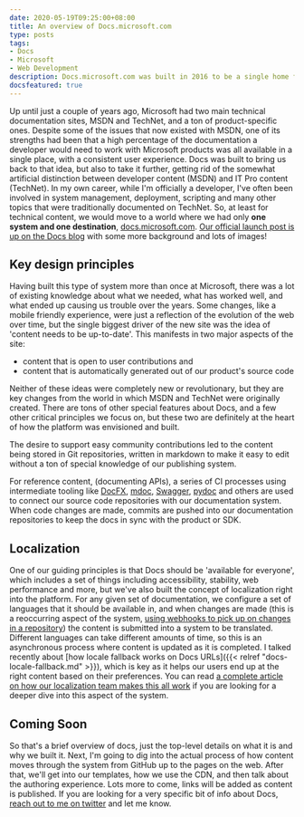 ```yaml
---
date: 2020-05-19T09:25:00+08:00
title: An overview of Docs.microsoft.com
type: posts
tags:
- Docs
- Microsoft
- Web Development
description: Docs.microsoft.com was built in 2016 to be a single home for all technical documentation at Microsoft, I'm going to give you an overview of it before I dive into the details of how it all works
docsfeatured: true
---
```

Up until just a couple of years ago, Microsoft had two main technical documentation sites, MSDN and TechNet, and a ton of product-specific ones. Despite some of the issues that now existed with MSDN, one of its strengths had been that a high percentage of the documentation a developer would need to work with Microsoft products was all available in a single place, with a consistent user experience. Docs was built to bring us back to that idea, but also to take it further, getting rid of the somewhat artificial distinction between developer content (MSDN) and IT Pro content (TechNet). In my own career, while I'm officially a developer, I've often been involved in system management, deployment, scripting and many other topics that were traditionally documented on TechNet. So, at least for technical content, we would move to a world where we had only **one system and one destination**, [docs.microsoft.com](https://docs.microsoft.com). [Our official launch post is up on the Docs blog](https://docs.microsoft.com/teamblog/introducing-docs-microsoft-com) with some more background and lots of images!

## Key design principles

Having built this type of system more than once at Microsoft, there was a lot of existing knowledge about what we needed, what has worked well, and what ended up causing us trouble over the years. Some changes, like a mobile friendly experience, were just a reflection of the evolution of the web over time, but the single biggest driver of the new site was the idea of 'content needs to be up-to-date'. This manifests in two major aspects of the site:

- content that is open to user contributions and
- content that is automatically generated out of our product's source code

Neither of these ideas were completely new or revolutionary, but they are key changes from the world in which MSDN and TechNet were originally created. There are tons of other special features about Docs, and a few other critical principles we focus on, but these two are definitely at the heart of how the platform was envisioned and built.

The desire to support easy community contributions led to the content being stored in Git repositories, written in markdown to make it easy to edit without a ton of special knowledge of our publishing system.

For reference content, (documenting APIs), a series of CI processes using intermediate tooling like [DocFX](https://dotnet.github.io/docfx/), [mdoc](https://github.com/mono/api-doc-tools), [Swagger](https://swagger.io/), [pydoc](https://docs.python.org/3/library/pydoc.html) and others are used to connect our source code repositories with our documentation system. When code changes are made, commits are pushed into our documentation repositories to keep the docs in sync with the product or SDK.

## Localization

One of our guiding principles is that Docs should be 'available for everyone', which includes a set of things including accessibility, stability, web performance and more, but we've also built the concept of localization right into the platform. For any given set of documentation, we configure a set of languages that it should be available in, and when changes are made (this is a reoccurring aspect of the system, [using webhooks to pick up on changes in a repository](https://developer.github.com/webhooks/)) the content is submitted into a system to be translated. Different languages can take different amounts of time, so this is an asynchronous process where content is updated as it is completed. I talked recently about [how locale fallback works on Docs URLs]({{< relref "docs-locale-fallback.md" >}}), which is key as it helps our users end up at the right content based on their preferences. You can read [a complete article on how our localization team makes this all work](https://increment.com/internationalization/microsoft-beyond-translation/) if you are looking for a deeper dive into this aspect of the system.

## Coming Soon

So that's a brief overview of docs, just the top-level details on what it is and why we built it. Next, I'm going to dig into the actual process of how content moves through the system from GitHub up to the pages on the web. After that, we'll get into our templates, how we use the CDN, and then talk about the authoring experience. Lots more to come, links will be added as content is published. If you are looking for a very specific bit of info about Docs, [reach out to me on twitter](https://twitter.com/duncanma) and let me know.
